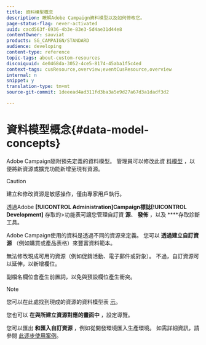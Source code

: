 ```yaml
---
title: 資料模型概念
description: 瞭解Adobe Campaign資料模型以及如何修改它。
page-status-flag: never-activated
uuid: cacd563f-6936-4b3e-83e3-5d4ae31d44e8
contentOwner: sauviat
products: SG_CAMPAIGN/STANDARD
audience: developing
content-type: reference
topic-tags: about-custom-resources
discoiquuid: 4e0468da-3052-4ce5-8174-45aba1f5c4ed
context-tags: cusResource,overview;eventCusResource,overview
internal: n
snippet: y
translation-type: tm+mt
source-git-commit: 1deeead4ad311fd3ba3a5e9d27a67d3a1dadf3d2

---
```



# 資料模型概念{#data-model-concepts}

Adobe Campaign隨附預先定義的資料模型。 管理員可以修改此資 [料模型](../../administration/using/users-management.md#functional-administrators) ，以便將新資源或擴充功能新增至現有資源。

>[!CAUTION]
>
>建立和修改資源是敏感操作，僅由專家用戶執行。

透過Adobe **[!UICONTROL Administration]**Campaign標誌**[!UICONTROL Development]** 存取的>功能表可讓您管理自訂資 **源**、 **發佈** ，以及 ****&#x200B;存取診斷工具。

Adobe Campaign使用的資料是透過不同的資源來定義。 您可以 **透過建立自訂資源** （例如購買或產品表格）來豐富資料範本。

無法修改現成可用的資源（例如促銷活動、電子郵件或對象）。 不過，自訂資源可以延伸，以新增欄位。

副檔名欄位會產生前置詞，以免與預設欄位產生衝突。

>[!NOTE]
>
>您可以在此處找到現成的資源的資料模型表 [示](../../developing/using/datamodel-introduction.md)。

您也可以 **在與所建立資源對應的畫面中** ，設定導覽。

您可以匯出 **和匯入自訂資源** ，例如從開發環境匯入生產環境。 如需詳細資訊，請參閱 [此逐步使用案例](../../automating/using/exporting-importing-custom-resources.md)。
